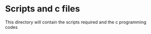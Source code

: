 # Scripts and c files

This directory will contain the scripts required and the c programming codes

